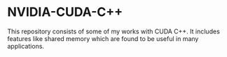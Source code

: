 # NVIDIA-CUDA-C++

This repository consists of some of my works with CUDA C++. It includes features like shared memory which are found to be useful in many applications. 
